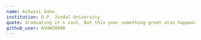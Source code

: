 ```yaml
---
name: Ashwini Sahu
institution: O.P. Jindal University
quote: Graduating it's cool, But this year something great also happened on 4 Apr 2022 &#9829;
github_user: ASHWIN990
---
```

